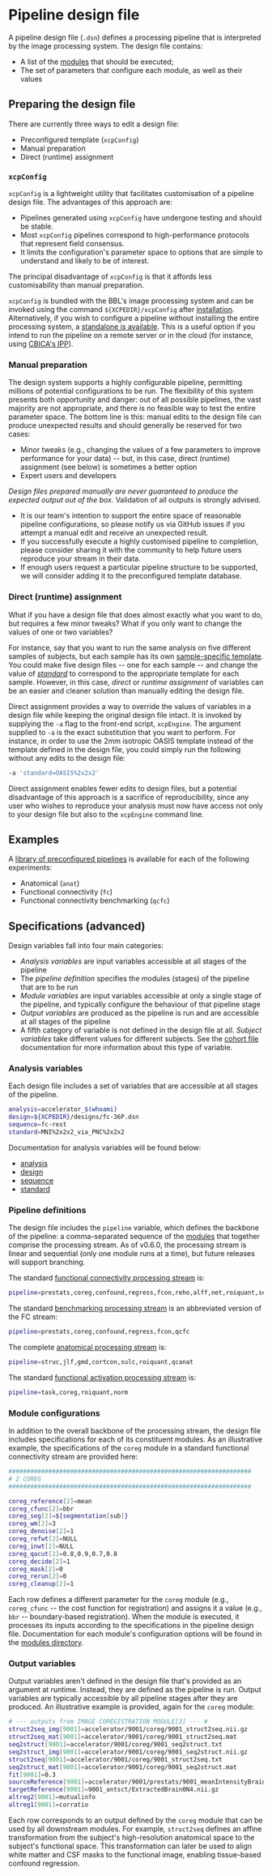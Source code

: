 # Pipeline design file

A pipeline design file (`.dsn`) defines a processing pipeline that is interpreted by the image processing system. The design file contains:

* A list of the [modules](https://raw.githubusercontent.com/pipedocs/pipedocs.github.io/master/modules/index.html) that should be executed;
* The set of parameters that configure each module, as well as their values

## Preparing the design file

There are currently three ways to edit a design file:

* Preconfigured template (`xcpConfig`)
* Manual preparation
* Direct (runtime) assignment

### `xcpConfig`

`xcpConfig` is a lightweight utility that facilitates customisation of a pipeline design file. The advantages of this approach are:

* Pipelines generated using `xcpConfig` have undergone testing and should be stable.
* Most `xcpConfig` pipelines correspond to high-performance protocols that represent field consensus.
* It limits the configuration's parameter space to options that are simple to understand and likely to be of interest.

The principal disadvantage of `xcpConfig` is that it affords less customisability than manual preparation.

`xcpConfig` is bundled with the BBL's image processing system and can be invoked using the command `${XCPEDIR}/xcpConfig` after [installation](https://raw.githubusercontent.com/pipedocs/pipedocs.github.io/master/config/installation.html). Alternatively, if you wish to configure a pipeline without installing the entire processing system, a [standalone is available](https://github.com/PennBBL/xcpConfig). This is a useful option if you intend to run the pipeline on a remote server or in the cloud (for instance, using [CBICA's IPP](https://ipp.cbica.upenn.edu/)).

### Manual preparation

The design system supports a highly configurable pipeline, permitting millions of potential configurations to be run. The flexibility of this system presents both opportunity and danger: out of all possible pipelines, the vast majority are not appropriate, and there is no feasible way to test the entire parameter space. The bottom line is this: manual edits to the design file can produce unexpected results and should generally be reserved for two cases:

* Minor tweaks (e.g., changing the values of a few parameters to improve performance for your data) -- but, in this case, direct (runtime) assignment (see below) is sometimes a better option
* Expert users and developers

*Design files prepared manually are never guaranteed to produce the expected output out of the box.* Validation of all outputs is strongly advised.

* It is our team's intention to support the entire space of reasonable pipeline configurations, so please notify us via GitHub issues if you attempt a manual edit and receive an unexpected result.
* If you successfully execute a highly customised pipeline to completion, please consider sharing it with the community to help future users reproduce your stream in their data.
* If enough users request a particular pipeline structure to be supported, we will consider adding it to the preconfigured template database.

### Direct (runtime) assignment

What if you have a design file that does almost exactly what you want to do, but requires a few minor tweaks? What if you only want to change the values of one or two variables?

For instance, say that you want to run the same analysis on five different samples of subjects, but each sample has its own [sample-specific template](https://raw.githubusercontent.com/pipedocs/pipedocs.github.io/master/utils/templateConstruct). You could make five design files -- one for each sample -- and change the value of _[standard](https://raw.githubusercontent.com/pipedocs/pipedocs.github.io/master/config/variables/standard.html)_ to correspond to the appropriate template for each sample. However, in this case, _direct_ or _runtime assignment_ of variables can be an easier and cleaner solution than manually editing the design file.

Direct assignment provides a way to override the values of variables in a design file while keeping the original design file intact. It is invoked by supplying the `-a` flag to the front-end script, `xcpEngine`. The argument supplied to `-a` is the exact substitution that you want to perform. For instance, in order to use the 2mm isotropic OASIS template instead of the template defined in the design file, you could simply run the following without any edits to the design file:

``` bash
-a 'standard=OASIS%2x2x2'
```

Direct assignment enables fewer edits to design files, but a potential disadvantage of this approach is a sacrifice of reproducibility, since any user who wishes to reproduce your analysis must now have access not only to your design file but also to the `xcpEngine` command line.

## Examples

A [library of preconfigured pipelines](https://github.com/PennBBL/xcpEngine/tree/master/designs) is available for each of the following experiments:

* Anatomical (`anat`)
* Functional connectivity (`fc`)
* Functional connectivity benchmarking (`qcfc`)

## Specifications (advanced)

Design variables fall into four main categories:

* _Analysis variables_ are input variables accessible at all stages of the pipeline
* The _pipeline definition_ specifies the modules (stages) of the pipeline that are to be run
* _Module variables_ are input variables accessible at only a single stage of the pipeline, and typically configure the behaviour of that pipeline stage
* _Output variables_ are produced as the pipeline is run and are accessible at all stages of the pipeline
* A fifth category of variable is not defined in the design file at all. _Subject variables_ take different values for different subjects. See the [cohort file](https://raw.githubusercontent.com/pipedocs/pipedocs.github.io/master/config/installation.html) documentation for more information about this type of variable.

### Analysis variables

Each design file includes a set of variables that are accessible at all stages of the pipeline.

``` bash
analysis=accelerator_$(whoami)
design=${XCPEDIR}/designs/fc-36P.dsn
sequence=fc-rest
standard=MNI%2x2x2_via_PNC%2x2x2
```
Documentation for analysis variables will be found below:

* [analysis](https://raw.githubusercontent.com/pipedocs/pipedocs.github.io/master/config/variables/analysis.html)
* [design](https://raw.githubusercontent.com/pipedocs/pipedocs.github.io/master/config/variables/design.html)
* [sequence](https://raw.githubusercontent.com/pipedocs/pipedocs.github.io/master/config/variables/sequence.html)
* [standard](https://raw.githubusercontent.com/pipedocs/pipedocs.github.io/master/config/variables/standard.html)

### Pipeline definitions

The design file includes the `pipeline` variable, which defines the backbone of the pipeline: a comma-separated sequence of the [modules](https://raw.githubusercontent.com/pipedocs/pipedocs.github.io/master/modules/index.html) that together comprise the processing stream. As of v0.6.0, the processing stream is linear and sequential (only one module runs at a time), but future releases will support branching.

The standard [functional connectivity processing stream](https://raw.githubusercontent.com/pipedocs/pipedocs.github.io/master/config/fc.html) is:
``` bash
pipeline=prestats,coreg,confound,regress,fcon,reho,alff,net,roiquant,seed,norm,qcfc
```

The standard [benchmarking processing stream](https://raw.githubusercontent.com/pipedocs/pipedocs.github.io/master/config/qcfc.html) is an abbreviated version of the FC stream:
``` bash
pipeline=prestats,coreg,confound,regress,fcon,qcfc
```

The complete [anatomical processing stream](https://raw.githubusercontent.com/pipedocs/pipedocs.github.io/master/config/anat.html) is:
``` bash
pipeline=struc,jlf,gmd,cortcon,sulc,roiquant,qcanat
```

The standard [functional activation processing stream](https://raw.githubusercontent.com/pipedocs/pipedocs.github.io/master/config/task.html) is:
``` bash
pipeline=task,coreg,roiquant,norm
```

### Module configurations

In addition to the overall backbone of the processing stream, the design file includes specifications for each of its constituent modules. As an illustrative example, the specifications of the `coreg` module in a standard functional connectivity stream are provided here:

``` bash
###################################################################
# 2 COREG
###################################################################

coreg_reference[2]=mean
coreg_cfunc[2]=bbr
coreg_seg[2]=${segmentation[sub]}
coreg_wm[2]=3
coreg_denoise[2]=1
coreg_refwt[2]=NULL
coreg_inwt[2]=NULL
coreg_qacut[2]=0.8,0.9,0.7,0.8
coreg_decide[2]=1
coreg_mask[2]=0
coreg_rerun[2]=0
coreg_cleanup[2]=1
```

Each row defines a different parameter for the `coreg` module (e.g., `coreg_cfunc` -- the cost function for registration) and assigns it a value (e.g., `bbr` -- boundary-based registration). When the module is executed, it processes its inputs according to the specifications in the pipeline design file. Documentation for each module's configuration options will be found in the [modules directory](https://raw.githubusercontent.com/pipedocs/pipedocs.github.io/master/modules/index.html).

### Output variables

Output variables aren't defined in the design file that's provided as an argument at runtime. Instead, they are defined as the pipeline is run. Output variables are typically accessible by all pipeline stages after they are produced. An illustrative example is provided, again for the `coreg` module:

``` bash
# ··· outputs from IMAGE COREGISTRATION MODULE[2] ··· #
struct2seq_img[9001]=accelerator/9001/coreg/9001_struct2seq.nii.gz
struct2seq_mat[9001]=accelerator/9001/coreg/9001_struct2seq.mat
seq2struct[9001]=accelerator/9001/coreg/9001_seq2struct.txt
seq2struct_img[9001]=accelerator/9001/coreg/9001_seq2struct.nii.gz
struct2seq[9001]=accelerator/9001/coreg/9001_struct2seq.txt
seq2struct_mat[9001]=accelerator/9001/coreg/9001_seq2struct.mat
fit[9001]=0.3
sourceReference[9001]=accelerator/9001/prestats/9001_meanIntensityBrain.nii.gz
targetReference[9001]=9001_antsct/ExtractedBrain0N4.nii.gz
altreg2[9001]=mutualinfo
altreg1[9001]=corratio
```

Each row corresponds to an output defined by the `coreg` module that can be used by all downstream modules. For example, `struct2seq` defines an affine transformation from the subject's high-resolution anatomical space to the subject's functional space. This transformation can later be used to align white matter and CSF masks to the functional image, enabling tissue-based confound regression.
